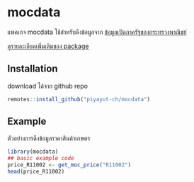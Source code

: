 
# mocdata

<!-- badges: start -->
<!-- badges: end -->

แพคเกจ mocdata ใช้สำหรับดึงข้อมูลจาก [ข้อมูลเปิดภาครัฐของกระทรวงพาณิชย์](https://data.moc.go.th)

[ดูรายละเอียดเพิ่มเติมของ package](https://github.com/piyayut-ch/mocdata)

## Installation

download ได้จาก github repo

``` r
remotes::install_github("piyayut-ch/mocdata")
```

## Example

ตัวอย่างการดึงข้อมูลราคาสินค้าเกษตร

``` r
library(mocdata)
## basic example code
price_R11002 <- get_moc_price("R11002")
head(price_R11002)
```

